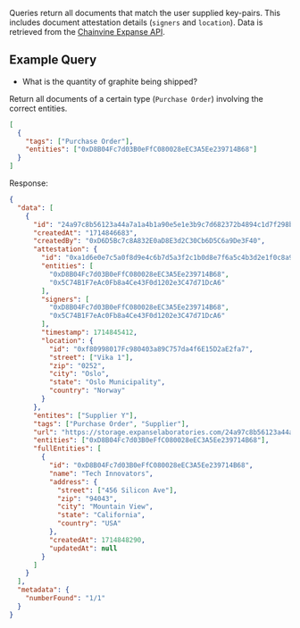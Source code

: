Queries return all documents that match the user supplied key-pairs. This includes document attestation details (`signers` and `location`). Data is retrieved from the [Chainvine Expanse API](https://hub.docker.com/r/slafazan/chainvine-expanse).

## Example Query

- What is the quantity of graphite being shipped?

Return all documents of a certain type (`Purchase Order`) involving the correct entities.

```json
[
  {
    "tags": ["Purchase Order"],
    "entities": ["0xD8B04Fc7d03B0eFfC080028eEC3A5Ee239714B68"]
  }
]
```

Response:

```json
{
  "data": [
    {
      "id": "24a97c8b56123a44a7a1a4b1a90e5e1e3b9c7d682372b4894c1d7f298b8b4a19",
      "createdAt": "1714846683",
      "createdBy": "0xD6D5Bc7c8A832E0aD8E3d2C30Cb6D5C6a9De3F40",
      "attestation": {
        "id": "0xa1d6e0e7c5a0f8d9e4c6b7d5a3f2c1b0d8e7f6a5c4b3d2e1f0c8a9b8c7d6e5f4",
        "entities": [
          "0xD8B04Fc7d03B0eFfC080028eEC3A5Ee239714B68",
          "0x5C74B1F7eAc0Fb8a4Ce43F0d1202e3C47d71DcA6"
        ],
        "signers": [
          "0xD8B04Fc7d03B0eFfC080028eEC3A5Ee239714B68",
          "0x5C74B1F7eAc0Fb8a4Ce43F0d1202e3C47d71DcA6"
        ],
        "timestamp": 1714845412,
        "location": {
          "id": "0xf80998017Fc980403a89C757da4f6E15D2aE2fa7",
          "street": ["Vika 1"],
          "zip": "0252",
          "city": "Oslo",
          "state": "Oslo Municipality",
          "country": "Norway"
        }
      },
      "entites": ["Supplier Y"],
      "tags": ["Purchase Order", "Supplier"],
      "url": "https://storage.expanselaboratories.com/24a97c8b56123a44a7a1a4b1a90e5e1e3b9c7d682372b4894c1d7f298b8b4a19",
      "entities": ["0xD8B04Fc7d03B0eFfC080028eEC3A5Ee239714B68"],
      "fullEntities": [
        {
          "id": "0xD8B04Fc7d03B0eFfC080028eEC3A5Ee239714B68",
          "name": "Tech Innovators",
          "address": {
            "street": ["456 Silicon Ave"],
            "zip": "94043",
            "city": "Mountain View",
            "state": "California",
            "country": "USA"
          },
          "createdAt": 1714848290,
          "updatedAt": null
        }
      ]
    }
  ],
  "metadata": {
    "numberFound": "1/1"
  }
}
```
